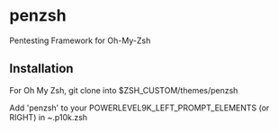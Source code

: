 # penzsh
Pentesting Framework for Oh-My-Zsh

## Installation
For Oh My Zsh, git clone into $ZSH_CUSTOM/themes/penzsh

Add 'penzsh' to your POWERLEVEL9K_LEFT_PROMPT_ELEMENTS (or RIGHT) in ~.p10k.zsh
